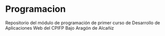 # Programacion
Repositorio del módulo de programación de primer curso de Desarrollo de Aplicaciones Web del CPIFP Bajo Aragón de Alcañiz
